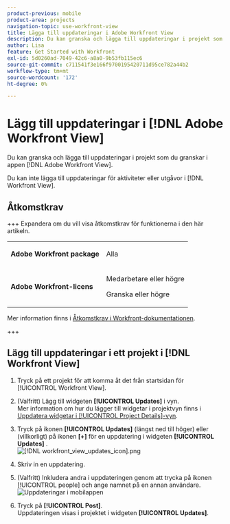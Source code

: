 ```yaml
---
product-previous: mobile
product-area: projects
navigation-topic: use-workfront-view
title: Lägga till uppdateringar i Adobe Workfront View
description: Du kan granska och lägga till uppdateringar i projekt som du granskar i  [!DNL Adobe Workfront] visningsappen.
author: Lisa
feature: Get Started with Workfront
exl-id: 5d0260ad-7049-42c6-a8a0-9b53fb115ec6
source-git-commit: c711541f3e166f9700195420711d95ce782a44b2
workflow-type: tm+mt
source-wordcount: '172'
ht-degree: 0%

---
```


# Lägg till uppdateringar i [!DNL Adobe Workfront View]

Du kan granska och lägga till uppdateringar i projekt som du granskar i appen [!DNL Adobe Workfront View].

Du kan inte lägga till uppdateringar för aktiviteter eller utgåvor i [!DNL Workfront View].

## Åtkomstkrav

+++ Expandera om du vill visa åtkomstkrav för funktionerna i den här artikeln.

<table style="table-layout:auto"> 
 <col> 
 </col> 
 <col> 
 </col> 
 <tbody> 
  <tr> 
   <td role="rowheader"><strong>Adobe Workfront package</strong></td> 
   <td> <p>Alla</p> </td> 
  </tr> 
  <tr> 
   <td role="rowheader"><strong>Adobe Workfront-licens</strong></td> 
   <td> 
   <p>Medarbetare eller högre</p>
   <p>Granska eller högre</p> </td> 
  </tr> 
 </tbody> 
</table>

Mer information finns i [Åtkomstkrav i Workfront-dokumentationen](/help/quicksilver/administration-and-setup/add-users/access-levels-and-object-permissions/access-level-requirements-in-documentation.md).

+++

## Lägg till uppdateringar i ett projekt i [!DNL Workfront View]

1. Tryck på ett projekt för att komma åt det från startsidan för [!UICONTROL Workfront View].
1. (Valfritt) Lägg till widgeten **[!UICONTROL Updates]** i vyn.\
   Mer information om hur du lägger till widgetar i projektvyn finns i [Uppdatera widgetar i [!UICONTROL Project Details]-vyn](../../../workfront-basics/mobile-apps/using-workfront-view/update-widgets-in-workfront-view.md).

1. Tryck på ikonen **[!UICONTROL Updates]** (längst ned till höger) eller (villkorligt) på ikonen **[+]** för en uppdatering i widgeten **[!UICONTROL Updates]** .\
   ![[!DNL workfront_view_updates_icon].png](assets/workfront-view-updates-icon-315x196.png)

1. Skriv in en uppdatering.
1. (Valfritt) Inkludera andra i uppdateringen genom att trycka på ikonen [!UICONTROL people] och ange namnet på en annan användare.\
   ![Uppdateringar i mobilappen](assets/screen-shot-2014-002-21-at-2.57.44-pm-350x222.png)

1. Tryck på **[!UICONTROL Post]**.\
   Uppdateringen visas i projektet i widgeten **[!UICONTROL Updates]**.

